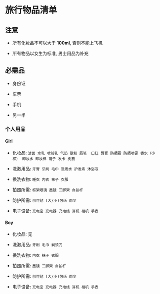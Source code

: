 # 旅行物品清单

## 注意

- 所有化妆品不可以大于 **100ml**, 否则不能上飞机

- 所有物品以女生为标准, 男士用品为补充

## 必需品

- 身份证

- 车票

- 手机

- 另一半

### 个人用品

#### Girl

- 化妆品: `洁面 水乳 妆前乳 气垫 散粉 眉笔  口红 唇膏 防晒霜 防晒喷雾 香水（小样） 卸妆水 卸妆棉 镜子 发卡 皮筋`

- 洗漱用品: `牙膏 牙刷 毛巾 洗发水 护发素 沐浴液 `

- 换洗衣物: `睡衣 内衣 袜子 衣服`

- 拍照所需: `框架眼镜 墨镜 三脚架 自拍杆`

- 防护所需: `创可贴 (大/小)包纸 雨伞`

- 电子设备: `充电宝 充电器 充电线 耳机 相机 手表`

#### Boy

- 化妆品: 无

- 洗漱用品: `牙刷 毛巾 剃须刀`

- 换洗衣物: `内衣 袜子 衣服`

- 拍照所需: `墨镜 三脚架 自拍杆`

- 防护所需: `创可贴 (大/小)包纸 雨伞`

- 电子设备: `充电宝 充电器 充电线 耳机 相机 手表`
